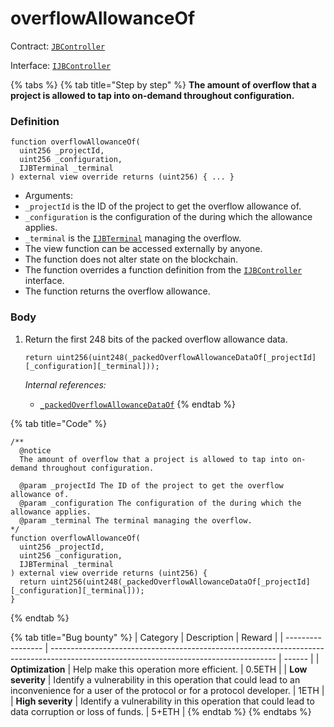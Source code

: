 # overflowAllowanceOf

Contract: [`JBController`](../)​‌

Interface: [`IJBController`](../../../../interfaces/ijbcontroller.md)

{% tabs %}
{% tab title="Step by step" %}
**The amount of overflow that a project is allowed to tap into on-demand throughout configuration.**

### Definition

```solidity
function overflowAllowanceOf(
  uint256 _projectId,
  uint256 _configuration,
  IJBTerminal _terminal
) external view override returns (uint256) { ... }
```

* Arguments:
* `_projectId` is the ID of the project to get the overflow allowance of.
* `_configuration` is the configuration of the during which the allowance applies.
* `_terminal` is the [`IJBTerminal`](../../../../interfaces/ijbterminal.md) managing the overflow.
* The view function can be accessed externally by anyone.
* The function does not alter state on the blockchain.
* The function overrides a function definition from the [`IJBController`](../../../../interfaces/ijbcontroller.md) interface.
* The function returns the overflow allowance.

### Body

1.  Return the first 248 bits of the packed overflow allowance data.

    ```solidity
    return uint256(uint248(_packedOverflowAllowanceDataOf[_projectId][_configuration][_terminal]));
    ```

    _Internal references:_

    * [`_packedOverflowAllowanceDataOf`](../properties/\_packedoverflowallowancedataof.md)
{% endtab %}

{% tab title="Code" %}
```solidity
/**
  @notice 
  The amount of overflow that a project is allowed to tap into on-demand throughout configuration.

  @param _projectId The ID of the project to get the overflow allowance of.
  @param _configuration The configuration of the during which the allowance applies.
  @param _terminal The terminal managing the overflow.
*/
function overflowAllowanceOf(
  uint256 _projectId,
  uint256 _configuration,
  IJBTerminal _terminal
) external view override returns (uint256) {
  return uint256(uint248(_packedOverflowAllowanceDataOf[_projectId][_configuration][_terminal]));
}
```
{% endtab %}

{% tab title="Bug bounty" %}
| Category          | Description                                                                                                                            | Reward |
| ----------------- | -------------------------------------------------------------------------------------------------------------------------------------- | ------ |
| **Optimization**  | Help make this operation more efficient.                                                                                               | 0.5ETH |
| **Low severity**  | Identify a vulnerability in this operation that could lead to an inconvenience for a user of the protocol or for a protocol developer. | 1ETH   |
| **High severity** | Identify a vulnerability in this operation that could lead to data corruption or loss of funds.                                        | 5+ETH  |
{% endtab %}
{% endtabs %}
